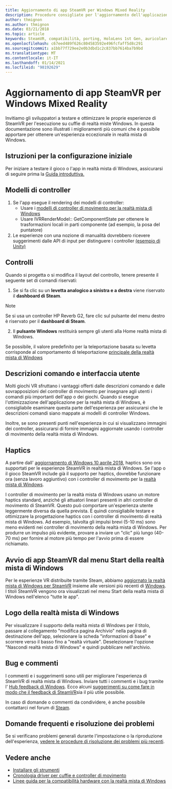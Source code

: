 ```yaml
---
title: Aggiornamento di app SteamVR per Windows Mixed Reality
description: Procedure consigliate per l'aggiornamento dell'applicazione SteamVR per massimizzare la compatibilità con le cuffie con la realtà mista di Windows.
author: thmignon
ms.author: thmignon
ms.date: 03/21/2018
ms.topic: article
keywords: SteamVR, compatibilità, porting, HoloLens 1st Gen, auricolare realtà mista, cuffia a realtà mista di Windows, migrazione, Windows 10, vapore, controller di movimento, haptics
ms.openlocfilehash: c67eed489f626c804583592e496fcfaff5d8c291
ms.sourcegitcommit: a1bb77f729ee2e0b3dbd1c2c837bb7614ba7b9bd
ms.translationtype: MT
ms.contentlocale: it-IT
ms.lasthandoff: 01/14/2021
ms.locfileid: "98192629"
---
```

# <a name="updating-steamvr-apps-for-windows-mixed-reality"></a>Aggiornamento di app SteamVR per Windows Mixed Reality

Invitiamo gli sviluppatori a testare e ottimizzare le proprie esperienze di SteamVR per l'esecuzione su cuffie di realtà miste Windows. In questa documentazione sono illustrati i miglioramenti più comuni che è possibile apportare per ottenere un'esperienza eccezionale in realtà mista di Windows.

## <a name="initial-setup-instructions"></a>Istruzioni per la configurazione iniziale

Per iniziare a testare il gioco o l'app in realtà mista di Windows, assicurarsi di seguire prima la [Guida introduttiva.](https://aka.ms/WindowsMixedRealitySteamVR)

## <a name="controller-models"></a>Modelli di controller

1. Se l'app esegue il rendering dei modelli di controller:
    * Usare i [modelli di controller di movimento per la realtà mista di Windows](../../design/motion-controllers.md#rendering-the-motion-controller-model)
    * Usare IVRRenderModel:: GetComponentState per ottenere le trasformazioni locali in parti componente (ad esempio, la posa del puntatore)
2. Le esperienze con una nozione di manualità dovrebbero ricevere suggerimenti dalle API di input per distinguere i controller [(esempio di Unity)](../unity/motion-controllers-in-unity.md#unity-buttonaxis-mapping-table)

## <a name="controls"></a>Controlli

Quando si progetta o si modifica il layout del controllo, tenere presente il seguente set di comandi riservati:
1. Se si fa clic su un **levetta analogico a sinistra e a destra** viene riservato il **dashboard di Steam**.

> [!NOTE]
> Se si usa un controller HP Reverb G2, fare clic sul pulsante del menu destro è riservato per il **dashboard di Steam**.

2. Il **pulsante Windows** restituirà sempre gli utenti alla Home realtà mista di Windows.

Se possibile, il valore predefinito per la teleportazione basata su levetta corrisponde al comportamento di teleportazione [principale della realtà mista di Windows](../../discover/navigating-the-windows-mixed-reality-home.md#getting-around-your-home)

## <a name="tooltips-and-ui"></a>Descrizioni comando e interfaccia utente

Molti giochi VR sfruttano i vantaggi offerti dalle descrizioni comando e dalle sovrapposizioni del controller di movimento per insegnare agli utenti i comandi più importanti dell'app o dei giochi. Quando si esegue l'ottimizzazione dell'applicazione per la realtà mista di Windows, è consigliabile esaminare questa parte dell'esperienza per assicurarsi che le descrizioni comandi siano mappate ai modelli di controller Windows.

Inoltre, se sono presenti punti nell'esperienza in cui si visualizzano immagini dei controller, assicurarsi di fornire immagini aggiornate usando i controller di movimento della realtà mista di Windows.

## <a name="haptics"></a>Haptics

A partire dall' [aggiornamento di Windows 10 aprile 2018](https://docs.microsoft.com/windows/mixed-reality/enthusiast-guide/release-notes-april-2018), haptics sono ora supportati per le esperienze SteamVR in realtà mista di Windows. Se l'app o il gioco SteamVR include già il supporto per haptics, dovrebbe funzionare ora (senza lavoro aggiuntivo) con i controller di movimento per la [realtà mista di Windows](../../design/motion-controllers.md).

I controller di movimento per la realtà mista di Windows usano un motore haptics standard, anziché gli attuatori lineari presenti in altri controller di movimento di SteamVR. Questo può comportare un'esperienza utente leggermente diversa da quella prevista. È quindi consigliabile testare e ottimizzare la progettazione haptics con i controller di movimento di realtà mista di Windows. Ad esempio, talvolta gli impulsi brevi (5-10 ms) sono meno evidenti nei controller di movimento della realtà mista di Windows. Per produrre un impulso più evidente, provare a inviare un "clic" più lungo (40-70 ms) per fornire al motore più tempo per l'avvio prima di essere richiamato.

## <a name="launching-steamvr-apps-from-windows-mixed-reality-start-menu"></a>Avvio di app SteamVR dal menu Start della realtà mista di Windows

Per le esperienze VR distribuite tramite Steam, abbiamo [aggiornato la realtà mista di Windows per SteamVR](https://steamcommunity.com/games/719950/announcements/detail/1687045485866139800) insieme alle versioni più recenti di [Windows](https://insider.windows.com). I titoli SteamVR vengono ora visualizzati nel menu Start della realtà mista di Windows nell'elenco "tutte le app".

## <a name="windows-mixed-reality-logo"></a>Logo della realtà mista di Windows

Per visualizzare il supporto della realtà mista di Windows per il titolo, passare al collegamento "modifica pagina Archivio" nella pagina di destinazione dell'app, selezionare la scheda "informazioni di base" e scorrere verso il basso fino a "realtà virtuale". Deselezionare l'opzione "Nascondi realtà mista di Windows" e quindi pubblicare nell'archivio.

## <a name="bugs-and-feedback"></a>Bug e commenti

I commenti e i suggerimenti sono utili per migliorare l'esperienza di SteamVR di realtà mista di Windows. Inviare tutti i commenti e i bug tramite l' [Hub feedback di Windows](https://docs.microsoft.com/windows/mixed-reality/enthusiast-guide/filing-feedback). Ecco alcuni [suggerimenti su come fare in modo che il feedback di SteamVR](https://docs.microsoft.com/windows/mixed-reality/enthusiast-guide/using-steamvr-with-windows-mixed-reality#sharing-feedback-on-steamvr)sia il più utile possibile.

In caso di domande o commenti da condividere, è anche possibile contattarci nel forum di [Steam](https://steamcommunity.com/app/719950/discussions/).

## <a name="faqs-and-troubleshooting"></a>Domande frequenti e risoluzione dei problemi

Se si verificano problemi generali durante l'impostazione o la riproduzione dell'esperienza, [vedere le procedure di risoluzione dei problemi più recenti](https://docs.microsoft.com/windows/mixed-reality/enthusiast-guide/troubleshooting-windows-mixed-reality#steamvr).

## <a name="see-also"></a>Vedere anche

* [Installare gli strumenti](../install-the-tools.md)
* [Cronologia driver per cuffie e controller di movimento](https://docs.microsoft.com/windows/mixed-reality/enthusiast-guide/mixed-reality-software)
* [Linee guida per la compatibilità hardware con la realtà mista di Windows](https://docs.microsoft.com/windows/mixed-reality/enthusiast-guide/windows-mixed-reality-minimum-pc-hardware-compatibility-guidelines)

